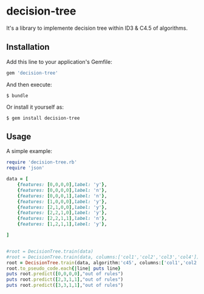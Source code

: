 # decision-tree
It's a library to implemente decision tree within ID3 & C4.5 of algorithms.


## Installation

Add this line to your application's Gemfile:

```ruby
gem 'decision-tree'
```

And then execute:

    $ bundle

Or install it yourself as:

    $ gem install decision-tree

## Usage

A simple example:

```ruby
require 'decision-tree.rb'
require 'json'

data = [
    {features: [0,0,0,0],label: 'y'},
    {features: [0,0,0,0],label: 'n'},
    {features: [0,0,0,1],label: 'n'},
    {features: [1,0,0,0],label: 'y'},
    {features: [2,1,0,0],label: 'y'},
    {features: [2,2,1,0],label: 'y'},
    {features: [2,2,1,1],label: 'n'},
    {features: [1,2,1,1],label: 'y'},

]


#root = DecisionTree.train(data)
#root = DecisionTree.train(data, columns:['col1','col2','col3','col4'])
root = DecisionTree.train(data, algorithm:'c45', columns:['col1','col2','col3','col4'])
root.to_pseudo_code.each{|line| puts line}
puts root.predict([0,0,0,0],"out of rules")
puts root.predict([2,3,1,1],"out of rules")
puts root.predict([3,3,1,1],"out of rules")
```
